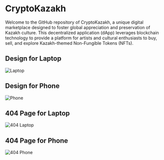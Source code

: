 # CryptoKazakh
Welcome to the GitHub repository of CryptoKazakh, a unique digital marketplace designed to foster global appreciation and preservation of Kazakh culture. This decentralized application (dApp) leverages blockchain technology to provide a platform for artists and cultural enthusiasts to buy, sell, and explore Kazakh-themed Non-Fungible Tokens (NFTs).

## Design for Laptop
![Laptop](https://github.com/aBacoding/CryptoKazakh/assets/97093590/f7915afd-fa90-44bc-be95-464e12ac1728)

## Design for Phone
![Phone](https://github.com/aBacoding/CryptoKazakh/assets/97093590/236bf35d-a1fc-45a8-9c1d-aabe37ced7f3)

## 404 Page for Laptop
![404 Laptop](https://github.com/aBacoding/CryptoKazakh/assets/97093590/56f2c8ac-e2fd-47c2-9242-3a0cd15b7412)

## 404 Page for Phone
![404 Phone](https://github.com/aBacoding/CryptoKazakh/assets/97093590/d67b55c3-4a71-44c6-bf9f-940715ea7abf)
